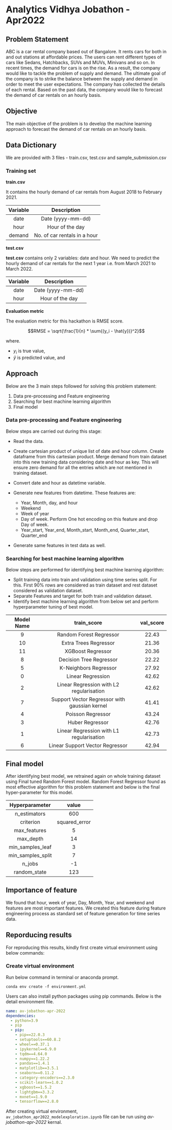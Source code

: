 # Analytics Vidhya Jobathon - Apr2022

## Problem Statement
ABC is a car rental company based out of Bangalore. It rents cars for both in and out stations at affordable prices. The users can rent different types of cars like Sedans, Hatchbacks, SUVs and MUVs, Minivans and so on.
In recent times, the demand for cars is on the rise. As a result, the company would like to tackle the problem of supply and demand. The ultimate goal of the company is to strike the balance between the supply and demand in order to meet the user expectations. 
The company has collected the details of each rental. Based on the past data, the company would like to forecast the demand of car rentals on an hourly basis. 

## Objective
The main objective of the problem is to develop the machine learning approach to forecast the demand of car rentals on an hourly basis.

## Data Dictionary
We are provided with 3 files - train.csv, test.csv and sample_submission.csv

### Training set

__train.csv__

It contains the hourly demand of car rentals from August 2018 to February 2021.

|Variable|Description|
|:-------:|:--------:|
|date|Date (yyyy-mm-dd)|
|hour|Hour of the day|
|demand|No. of car rentals in a hour|
 

__test.csv__

**test.csv** contains only 2 variables: date and hour. We need to predict the hourly demand of car rentals for the next 1 year i.e. from March 2021 to March 2022.

|Variable|Description|
|:-------:|:--------:|
|date|Date (yyyy-mm-dd)|
|hour|Hour of the day|

__Evaluation metric__

The evaluation metric for this hackathon is RMSE score.

$$RMSE = \sqrt{\frac{1}{n} * \sum{(y_i - \hat{y})}^2}$$

where.

 + $y_i$ is true value,
 + $\hat{y}$ is predicted value, and 


## Approach

Below are the 3 main steps followed for solving this problem statement:

 1.	Data pre-processing and Feature engineering
 2.	Searching for best machine learning algorithm
 3.	Final model

### Data pre-processing and Feature engineering

Below steps are carried out during this stage:

 + Read the data.
 + Create cartesian product of unique list of date and hour column. Create dataframe from this cartesian product. Merge demand from train dataset into this new training data considering date and hour as key.
This will ensure zero demand for all the entries which are not mentioned in training dataset.
 + Convert date and hour as datetime variable.
 + Generate new features from datetime. These features are:
 
    - Year, Month, day, and hour
    - Weekend
    - Week of year
    - Day of week. Perform One hot encoding on this feature and drop Day of week.
    - Year_start, Year_end, Month_start, Month_end, Quarter_start, Quarter_end
 + Generate same features in test data as well.

### Searching for best machine learning algorithm

Below steps are performed for identifying best machine learning algorithm:

 + Split training data into train and validation using time series split. For this. First 90% rows are considered as train dataset and rest dataset considered as validation dataset.
 + Separate Features and target for both train and validation dataset.
 + Identify best machine learning algorithm from below set and perform hyperparameter tuning of best model.
	
|Model Name|train_score|val_score|
|:---------:|:-------------:|:------:|
|9|Random Forest Regressor|	22.43	|37.19|
|10|Extra Trees Regressor|	21.36	|37.81|
|11|XGBoost Regressor|	20.36	|44.09|
|8|Decision Tree Regressor|	22.22	|44.41|
|5|K-Neighbors Regressor|	27.92	|44.55|
|0|Linear Regression|	42.62	|47.19|
|2|Linear Regression with L2 regularisation|	42.62	|47.22|
|7|Support Vector Regressor with gaussian kernel|	41.41|	47.33|
|4|Poisson Regressor|	43.24|	47.93|
|3|Huber Regressor|	42.76	|47.95|
|1|Linear Regression with L1 regularisation|	42.73|	47.96|
|6|Linear Support Vector Regressor|	42.94|	47.96|

## Final model
After identifying best model, we retrained again on whole training dataset using Final tuned Random Forest model.
Random Forest Regressor found as most effective algorithm for this problem statement and below is the final hyper-parameter for this model.

|Hyperparameter|value|
|:------------:|:----:|
|n_estimators|600|
|criterion|squared_error|
|max_features|5|
|max_depth|14|
|min_samples_leaf|3|
|min_samples_split|7|
|n_jobs|-1|
|random_state|123|

## Importance of feature
We found that hour, week of year, Day, Month, Year, and weekend and features are most important features. We created this feature during feature engineering process as standard set of feature generation for time series data.

## Reporducing results

For reproducing this results, kindly first create virtual environment using below commands:

### Create virtual environment

Run below command in terminal or anaconda prompt.

``` terminal
conda env create -f environment.yml
```

Users can also install python packages using pip commands. Below is the detail environment file.

``` yml
name: av-jobathon-apr-2022
dependencies:
  - python=3.9
  - pip
  - pip:
    - pip==22.0.3
    - setuptools==60.8.2
    - wheel==0.37.1
    - ipykernel==6.9.0
    - tqdm==4.64.0
    - numpy==1.22.2
    - pandas==1.4.1
    - matplotlib==3.5.1
    - seaborn==0.11.2
    - category-encoders==2.3.0
    - scikit-learn==1.0.2
    - xgboost==1.5.2
    - lightgbm==3.3.2
    - mxnet==1.9.0
    - tensorflow==2.8.0
```

After creating virtual environment, `av_jobathon_apr2022_modelexploration.ipynb` file can be run using *av-jobathon-apr-2022* kernal.

